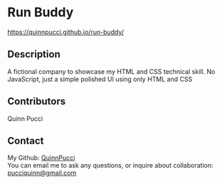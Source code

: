 # Run Buddy

https://quinnpucci.github.io/run-buddy/

  ## Description
  A fictional company to showcase my HTML and CSS technical skill. No JavaScript, just a simple polished UI using only HTML and CSS

  ## Contributors
  Quinn Pucci
  
  ## Contact
  My Github: [QuinnPucci](https://github.com/QuinnPucci)
  </br>
  You can email me to ask any questions, or inquire about collaboration: pucciquinn@gmail.com
